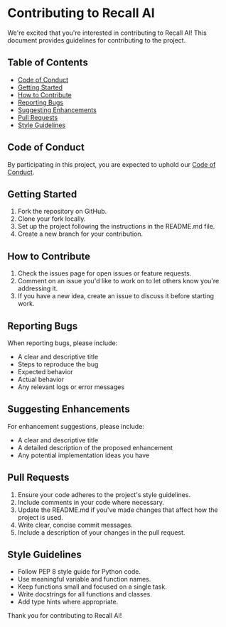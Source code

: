 # Contributing to Recall AI

We're excited that you're interested in contributing to Recall AI! This document provides guidelines for contributing to the project.

## Table of Contents

- [Code of Conduct](#code-of-conduct)
- [Getting Started](#getting-started)
- [How to Contribute](#how-to-contribute)
- [Reporting Bugs](#reporting-bugs)
- [Suggesting Enhancements](#suggesting-enhancements)
- [Pull Requests](#pull-requests)
- [Style Guidelines](#style-guidelines)

## Code of Conduct

By participating in this project, you are expected to uphold our [Code of Conduct](CODE_OF_CONDUCT.md).

## Getting Started

1. Fork the repository on GitHub.
2. Clone your fork locally.
3. Set up the project following the instructions in the README.md file.
4. Create a new branch for your contribution.

## How to Contribute

1. Check the issues page for open issues or feature requests.
2. Comment on an issue you'd like to work on to let others know you're addressing it.
3. If you have a new idea, create an issue to discuss it before starting work.

## Reporting Bugs

When reporting bugs, please include:

- A clear and descriptive title
- Steps to reproduce the bug
- Expected behavior
- Actual behavior
- Any relevant logs or error messages

## Suggesting Enhancements

For enhancement suggestions, please include:

- A clear and descriptive title
- A detailed description of the proposed enhancement
- Any potential implementation ideas you have

## Pull Requests

1. Ensure your code adheres to the project's style guidelines.
2. Include comments in your code where necessary.
3. Update the README.md if you've made changes that affect how the project is used.
4. Write clear, concise commit messages.
5. Include a description of your changes in the pull request.

## Style Guidelines

- Follow PEP 8 style guide for Python code.
- Use meaningful variable and function names.
- Keep functions small and focused on a single task.
- Write docstrings for all functions and classes.
- Add type hints where appropriate.

Thank you for contributing to Recall AI!